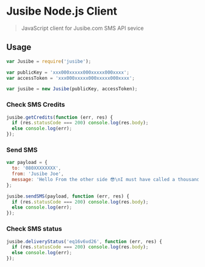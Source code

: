 # Jusibe Node.js Client
> JavaScript client for Jusibe.com SMS API sevice

## Usage

```javascript
var Jusibe = require('jusibe');

var publicKey = 'xxx000xxxxx000xxxxx000xxxx';
var accessToken = 'xxx000xxxxx000xxxxx000xxxx';

var jusibe = new Jusibe(publicKey, accessToken);
```

### Check SMS Credits
```javascript
jusibe.getCredits(function (err, res) {
  if (res.statusCode === 200) console.log(res.body);
  else console.log(err);
});
```

### Send SMS
```javascript
var payload = {
  to: '080XXXXXXXX',
  from: 'Jusibe Joe',
  message: 'Hello From the other side 😎\nI must have called a thousand times.'
};

jusibe.sendSMS(payload, function (err, res) {
  if (res.statusCode === 200) console.log(res.body);
  else console.log(err);
});

```

### Check SMS status
```javascript
jusibe.deliveryStatus('eq16v6vd26', function (err, res) {
  if (res.statusCode === 200) console.log(res.body);
  else console.log(err);
});
```

 
